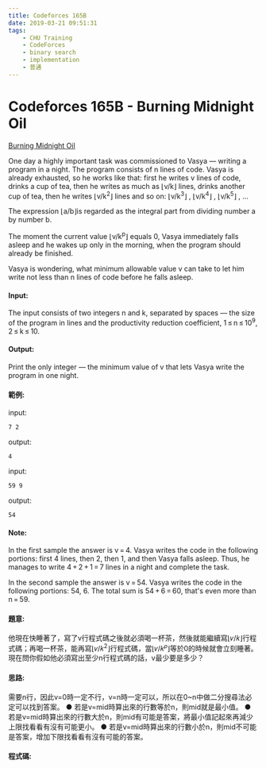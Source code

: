 ```yaml
---
title: Codeforces 165B
date: 2019-03-21 09:51:31
tags:
    - CHU Training
    - CodeForces
    - binary search
    - implementation
    - 普通
---
```

# Codeforces 165B - Burning Midnight Oil
[Burning Midnight Oil](https://codeforces.com/problemset/problem/165/B)

One day a highly important task was commissioned to Vasya — writing a program in a night. The program consists of n lines of code. Vasya is already exhausted, so he works like that: first he writes v lines of code, drinks a cup of tea, then he writes as much as ⌊v/k⌋ lines, drinks another cup of tea, then he writes ⌊v/k<sup>2</sup>⌋ lines and so on: ⌊v/k<sup>3</sup>⌋ , ⌊v/k<sup>4</sup>⌋ , ⌊v/k<sup>5</sup>⌋ , ...
<!-- more -->
The expression ⌊a/b⌋is regarded as the integral part from dividing number a by number b.

The moment the current value ⌊v/k<sup>p</sup>⌋ equals 0, Vasya immediately falls asleep and he wakes up only in the morning, when the program should already be finished.

Vasya is wondering, what minimum allowable value v can take to let him write not less than n lines of code before he falls asleep.

#### Input:
The input consists of two integers n and k, separated by spaces — the size of the program in lines and the productivity reduction coefficient, 1 ≤ n ≤ 10<sup>9</sup>, 2 ≤ k ≤ 10.

#### Output:
Print the only integer — the minimum value of v that lets Vasya write the program in one night.

#### 範例:

input:
```
7 2
```
output:
```
4
```
input:
```
59 9
```
output:
```
54
```
#### Note:
In the first sample the answer is v = 4. Vasya writes the code in the following portions: first 4 lines, then 2, then 1, and then Vasya falls asleep. Thus, he manages to write 4 + 2 + 1 = 7 lines in a night and complete the task.

In the second sample the answer is v = 54. Vasya writes the code in the following portions: 54, 6. The total sum is 54 + 6 = 60, that's even more than n = 59.

#### 題意:
他現在快睡著了，寫了v行程式碼之後就必須喝一杯茶，然後就能繼續寫⌊𝑣/𝑘⌋行程式碼；再喝一杯茶，能再寫⌊𝑣/𝑘<sup>2</sup>⌋行程式碼，當⌊𝑣/𝑘<sup>𝑝</sup>⌋等於0的時候就會立刻睡著。現在問你假如他必須寫出至少n行程式碼的話，v最少要是多少？

#### 思路:
需要n行，因此v=0時一定不行，v=n時一定可以，所以在0~n中做二分搜尋法必定可以找到答案。
● 若是v=mid時算出來的行數等於n，則mid就是最小值。
● 若是v=mid時算出來的行數大於n，則mid有可能是答案，將最小值記起來再減少上限找看看有沒有可能更小。
● 若是v=mid時算出來的行數小於n，則mid不可能是答案，增加下限找看看有沒有可能的答案。

#### 程式碼:
<script src="https://gist.github.com/Daviswww/9316d78bd8016b0996ffd5fceeb75ffd.js"></script>


